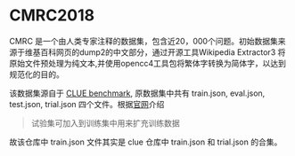 # CMRC2018

CMRC 是一个由人类专家注释的数据集，包含近20，000个问题。初始数据集来源于维基百科网页的dump2的中文部分，通过开源工具Wikipedia Extractor3 将原始文件预处理为纯文本,并使用opencc4工具包将繁体字转换为简体字，以达到规范化的目的。



该数据集源自于 [CLUE benchmark](https://github.com/CLUEbenchmark/CLUE), 原数据集中共有 train.json, eval.json, test.json, trial.json 四个文件。根据[官网](https://hfl-rc.com/cmrc2018/task/)介绍 

> 试验集可加入到训练集中用来扩充训练数据

故该仓库中 train.json 文件其实是 clue 仓库中 train.json 和 trial.json 的合集。

